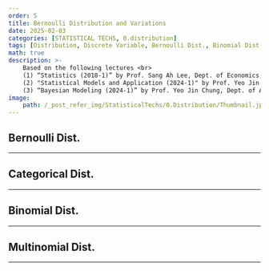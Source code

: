 ```yaml
---
order: 5
title: Bernoulli Distribution and Variations
date: 2025-02-03
categories: [STATISTICAL TECHS, 0.distribution]
tags: [Distribution, Discrete Variable, Bernoulli Dist., Binomial Dist., Multinomial Dist.]
math: true
description: >-
    Based on the following lectures <br>
    (1) “Statistics (2018-1)” by Prof. Sang Ah Lee, Dept. of Economics, College of Economics & Commerce, Kookmin Univ. <br>
    (2) "Statistical Models and Application (2024-1)" by Prof. Yeo Jin Chung, Dept. of Data Science, The Grad. School, Kookmin Univ. <br>
    (3) “Bayesian Modeling (2024-1)” by Prof. Yeo Jin Chung, Dept. of AI, Big Data & Management, College of Business Administration, Kookmin Univ.
image:
    path: /_post_refer_img/StatisticalTechs/0.Distribution/Thumbnail.jpg
---
```


## Bernoulli Dist.
-----

## Categorical Dist.
-----

## Binomial Dist.
-----

## Multinomial Dist.
-----
